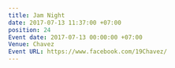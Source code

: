 ```yaml
---
title: Jam Night
date: 2017-07-13 11:37:00 +07:00
position: 24
Event date: 2017-07-13 00:00:00 +07:00
Venue: Chavez
Event URL: https://www.facebook.com/19Chavez/
---
```


